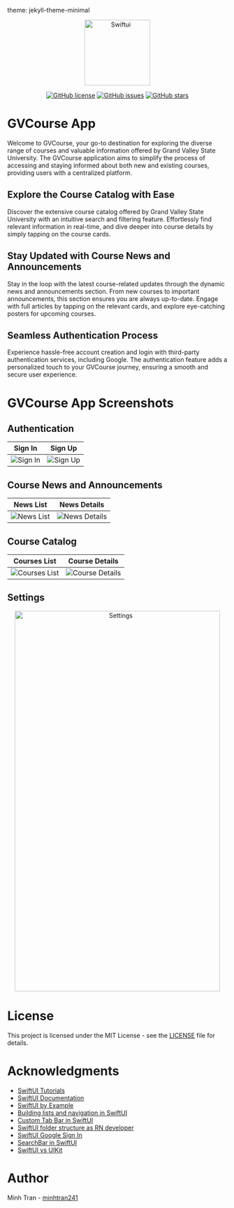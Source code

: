 theme: jekyll-theme-minimal
<div align="center">
  <img src="https://github.com/minhtran241/gvcourses/blob/main/screenshots/swiftui.png" alt="Swiftui" width="150" height="150">

  [![GitHub license](https://img.shields.io/github/license/minhtran241/gvcourses)](https://github.com/minhtran241/gvcourses/LICENSE)
  [![GitHub issues](https://img.shields.io/github/issues/minhtran241/gvcourses)](https://github.com/minhtran241/gvcourses/issues)
  [![GitHub stars](https://img.shields.io/github/stars/minhtran241/gvcourses)](https://github.com/minhtran241/gvcourses/stargazers)
</div>

# GVCourse App

Welcome to GVCourse, your go-to destination for exploring the diverse range of courses and valuable information offered by Grand Valley State University. The GVCourse application aims to simplify the process of accessing and staying informed about both new and existing courses, providing users with a centralized platform.

## Explore the Course Catalog with Ease

Discover the extensive course catalog offered by Grand Valley State University with an intuitive search and filtering feature. Effortlessly find relevant information in real-time, and dive deeper into course details by simply tapping on the course cards.

## Stay Updated with Course News and Announcements

Stay in the loop with the latest course-related updates through the dynamic news and announcements section. From new courses to important announcements, this section ensures you are always up-to-date. Engage with full articles by tapping on the relevant cards, and explore eye-catching posters for upcoming courses.

## Seamless Authentication Process

Experience hassle-free account creation and login with third-party authentication services, including Google. The authentication feature adds a personalized touch to your GVCourse journey, ensuring a smooth and secure user experience.

# GVCourse App Screenshots

## Authentication

Sign In | Sign Up
--- | ---
![Sign In](https://github.com/minhtran241/gvcourses/blob/main/screenshots/signin.png) | ![Sign Up](https://github.com/minhtran241/gvcourses/blob/main/screenshots/signup.png)

## Course News and Announcements

News List | News Details
--- | ---
![News List](https://github.com/minhtran241/gvcourses/blob/main/screenshots/news_list.png) | ![News Details](https://github.com/minhtran241/gvcourses/blob/main/screenshots/news_details.png)

## Course Catalog

Courses List | Course Details
--- | ---
![Courses List](https://github.com/minhtran241/gvcourses/blob/main/screenshots/courses_list.png) | ![Course Details](https://github.com/minhtran241/gvcourses/blob/main/screenshots/course_details.png)

## Settings

<div align="center">
  <img src="https://github.com/minhtran241/gvcourses/blob/main/screenshots/settings.png" alt="Settings" width="470" height="870">
</div>

# License

This project is licensed under the MIT License - see the [LICENSE](https://github.com/minhtran241/gvcourses/blob/main/LICENSE) file for details.

# Acknowledgments

- [SwiftUI Tutorials](https://developer.apple.com/tutorials/swiftui)
- [SwiftUI Documentation](https://developer.apple.com/documentation/swiftui)
- [SwiftUI by Example](https://www.hackingwithswift.com/quick-start/swiftui)
- [Building lists and navigation in SwiftUI](https://developer.apple.com/tutorials/swiftui/building-lists-and-navigation)
- [Custom Tab Bar in SwiftUI](https://medium.com/geekculture/custom-tabbar-in-swiftui-4d239410ee73)
- [SwiftUI folder structure as RN developer](https://medium.com/dooboolab/swiftui-folder-structures-as-rn-developer-f1ba12be9a05)
- [SwiftUI Google Sign In](https://paulallies.medium.com/google-sign-in-swiftui-2909e01ea4ed)
- [SearchBar in SwiftUI](https://www.hackingwithswift.com/quick-start/swiftui/how-to-add-a-search-bar-to-filter-your-data)
- [SwiftUI vs UIKit](https://www.linkedin.com/pulse/swiftui-vs-uikit-evaluating-battle-ios-development-theatechh)

# Author

Minh Tran - [minhtran241](mailto:tranmq@mail.gvsu.edu)
